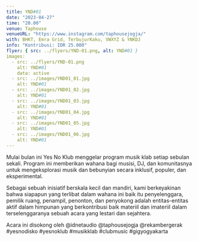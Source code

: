 ```yaml
---
title: YND#01
date: "2023-04-27"
time: "20.00"
venue: Taphouse
venueURL: "https://www.instagram.com/taphousejogja/"
with: BHKT, Emra Grid, TerbujurKaku, VWXYZ & YNKDJ
info: "Kontribusi: IDR 25.000"
flyer: { src: ../flyers/YND-01.png, alt: YND#01 }
images:
  - src: ../flyers/YND-01.png
    alt: YND#01
    data: active
  - src: ../images/YND01_01.jpg
    alt: YND#01
  - src: ../images/YND01_02.jpg
    alt: YND#01
  - src: ../images/YND01_03.jpg
    alt: YND#01
  - src: ../images/YND01_04.jpg
    alt: YND#01
  - src: ../images/YND01_05.jpg
    alt: YND#01
  - src: ../images/YND01_06.jpg
    alt: YND#01
---
```


Mulai bulan ini Yes No Klub menggelar program musik klab setiap sebulan sekali. Program ini memberikan wahana bagi musisi, DJ, dan komunitasnya untuk mengeksplorasi musik dan bebunyian secara inklusif, populer, dan eksperimental.

Sebagai sebuah inisiatif berskala kecil dan mandiri, kami berkeyakinan bahwa siapapun yang terlibat dalam wahana ini baik itu penyelenggara, pemilik ruang, penampil, penonton, dan penyokong adalah entitas-entitas aktif dalam himpunan yang berkontribusi baik materiil dan imateriil dalam terselenggaranya sebuah acara yang lestari dan sejahtera.

Acara ini disokong oleh @idnetaudio @taphousejogja @rekambergerak #yesnodisko #yesnoklub #musikklab #clubmusic #gigyogyakarta
